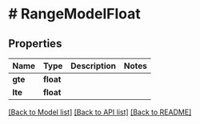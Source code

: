 # # RangeModelFloat

## Properties

Name | Type | Description | Notes
------------ | ------------- | ------------- | -------------
**gte** | **float** |  |
**lte** | **float** |  |

[[Back to Model list]](../../README.md#models) [[Back to API list]](../../README.md#endpoints) [[Back to README]](../../README.md)
